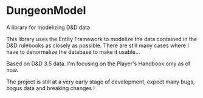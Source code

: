 DungeonModel
============

A library for modelizing D&amp;D data

This library uses the Entity Framework to modelize the data contained in the D&D rulebooks as closely as possible. There are still many cases where I have to denormalize the database to make it usable...

Based on D&D 3.5 data. I'm focusing on the Player's Handbook only as of now. 

The project is still at a very early stage of development, expect many bugs, bogus data and breaking changes !
